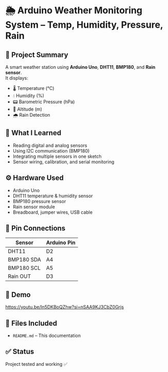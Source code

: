 # 🌦️ Arduino Weather Monitoring System – Temp, Humidity, Pressure, Rain

## 📘 Project Summary
A smart weather station using **Arduino Uno**, **DHT11**, **BMP180**, and **Rain sensor**.  
It displays:
- 🌡️ Temperature (°C)
- 💧 Humidity (%)
- 📟 Barometric Pressure (hPa)
- 📶 Altitude (m)
- 🌧️ Rain Detection

## 🧠 What I Learned
- Reading digital and analog sensors
- Using I2C communication (BMP180)
- Integrating multiple sensors in one sketch
- Sensor wiring, calibration, and serial monitoring

## ⚙️ Hardware Used
- Arduino Uno
- DHT11 temperature & humidity sensor
- BMP180 pressure sensor
- Rain sensor module
- Breadboard, jumper wires, USB cable

## 🔌 Pin Connections
| Sensor     | Arduino Pin |
|------------|-------------|
| DHT11      | D2          |
| BMP180 SDA | A4          |
| BMP180 SCL | A5          |
| Rain OUT   | D3          |

## 🎥 Demo
https://youtu.be/ln5DKBoQZhw?si=nSAA9KJ3CbZ0Grjs

## 📂 Files Included
- `README.md` – This documentation

## ✅ Status
Project tested and working ✅

